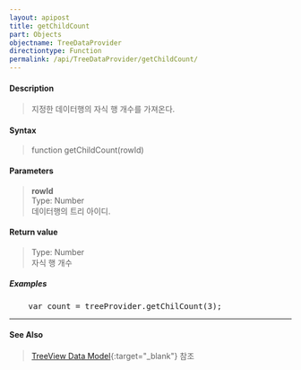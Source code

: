 ```yaml
---
layout: apipost
title: getChildCount
part: Objects
objectname: TreeDataProvider
directiontype: Function
permalink: /api/TreeDataProvider/getChildCount/
---
```



#### Description

> 지정한 데이터행의 자식 행 개수를 가져온다.  

#### Syntax

> function getChildCount(rowId)  

#### Parameters

> **rowId**  
> Type: Number  
> 데이터행의 트리 아이디.  

#### Return value

> Type: Number  
> 자식 행 개수  

##### Examples 

<pre class="prettyprint">
    var count = treeProvider.getChilCount(3);
</pre>

---

#### See Also

> [TreeView Data Model](http://demo.realgrid.net/Demo/TreeDataModel){:target="_blank"} 참조   